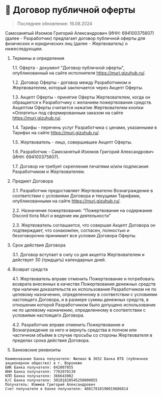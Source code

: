 # 💸 Договор публичной оферты
> Последнее обновление: 16.08.2024

Самозанятый Изюмов Григорий Александрович (ИНН: 694100375607) (далее - Разработчик) предлагает договор публичной оферты для физических и юридических лиц (далее - Жертвователь) о нижеследующем.

1. Термины и определения

    1.1. Оферта - документ "Договор публичной оферты", опубликованный на сайте исполнителя https://muri.gizuhub.ru/.

    1.2. Договор Оферты - договор между Разработчиком и Жертвователем, который заключается через Акцепт Оферты.

    1.3. Акцепт Оферты - принятие Оферты Жертвователем, когда он обращается к Разработчику с желанием пожертвования средств. Акцептом Оферты считается нажатие Жертвователем кнопки «Оплатить» под сформированным заказом на сайте https://muri.gizuhub.ru/.

    1.4. Тарифы - перечень услуг Разработчика с ценами, указанными в Тарифах на сайте https://muri.gizuhub.ru/.

    1.5. Жертвователь - лицо, совершившее Акцепт Оферты.

    1.6. Разработчик - Самозанятый Изюмов Григорий Александрович (ИНН: 694100375607).

    1.7. Договор не требует скрепления печатями и/или подписания Разработчиком и Жертвователем.

2. Предмет Договора

    2.1. Разработчик предоставляет Жертвователю Вознаграждение в соответствии с условиями Договора и текущими Тарифами, опубликованными на сайте https://muri.gizuhub.ru/.

    2.2. Назначение пожертвования: "Пожертвование на содержание Discord бота Muri и ведение им деятельности"

    2.3. Жертвователь соглашается, что совершая Акцепт Договора он подтверждает, что ознакомлен, согласен, полностью и безоговорочно принимает все условия Договора Оферты.

3. Срок действия Договора

    3.1. Договор вступает в силу со дня акцепта Жертвователем и действует 30 (тридцать) календарных дней.

4. Возврат средств

    4.1. Жертвователь вправе отменить Пожертвование и потребовать возврата внесенных в качестве Пожертвования денежных средств при наличии доказательств их использования Разработчиком не по целевому назначению, определенному в соответствии с условиями настоящего Договора, и в размере суммы денежных средств, в отношении которой Разработчиком было допущено использование не по целевому назначению, определенному в соответствии с условиями настоящего Договора.

    4.2. Разработчик вправе отменить Пожертвование и Вознаграждение за него и вернуть средства в полном или частичном объёме в случае просьбы со стороны Жертвователя в пределах срока действия Договора.

5. Банковские реквизиты
```
Наименование Банка получателя: Филиал № 3652 Банка ВТБ (публичное акционерное общество) в г. Воронеже
БИК Банка получателя: 042007855
ИНН Банка получателя: 7702070139
КПП Банка получателя: 366643002
К/С Банка получателя: 30101810545250000855
Получатель: Изюмов Григорий Александрович
Счет получателя в банке получателя: 40817810190019686814
```
